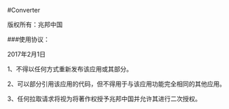 #Converter

版权所有：兆邦中国

###使用协议：

2017年2月1日

1、不得以任何方式重新发布该应用或其部分。

2、可以部分引用该应用的代码，但不得用于与该应用功能完全相同的其他应用。

3、任何拉取请求将视为将著作权授予兆邦中国并允许其进行二次授权。
